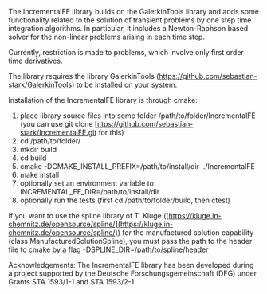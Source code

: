The IncrementalFE library builds on the GalerkinTools library and adds some functionality related to the solution of transient problems by one step time integration algorithms. In particular, it includes a Newton-Raphson based solver for the non-linear problems arising in each time step.

Currently, restriction is made to problems, which involve only first order time derivatives.

The library requires the library GalerkinTools (https://github.com/sebastian-stark/GalerkinTools) to be installed on your system.

Installation of the IncrementalFE library is through cmake:

1. place library source files into some folder /path/to/folder/IncrementalFE (you can use git clone https://github.com/sebastian-stark/IncrementalFE.git for this)
2. cd /path/to/folder/
3. mkdir build
4. cd build
5. cmake -DCMAKE_INSTALL_PREFIX=/path/to/install/dir ../IncrementalFE
6. make install
7. optionally set an environment variable to INCREMENTAL_FE_DIR=/path/to/install/dir
8. optionally run the tests (first cd /path/to/folder/build, then ctest)

If you want to use the spline library of T. Kluge ([https://kluge.in-chemnitz.de/opensource/spline/](https://kluge.in-chemnitz.de/opensource/spline/)) for the manufactured solution capability (class ManufacturedSolutionSpline), you must pass the path to the header file to cmake by a flag -DSPLINE_DIR=/path/to/spline/header

Acknowledgements:
The IncrementalFE library has been developed during a project supported by the Deutsche Forschungsgemeinschaft (DFG) under Grants STA 1593/1-1 and STA 1593/2-1.
